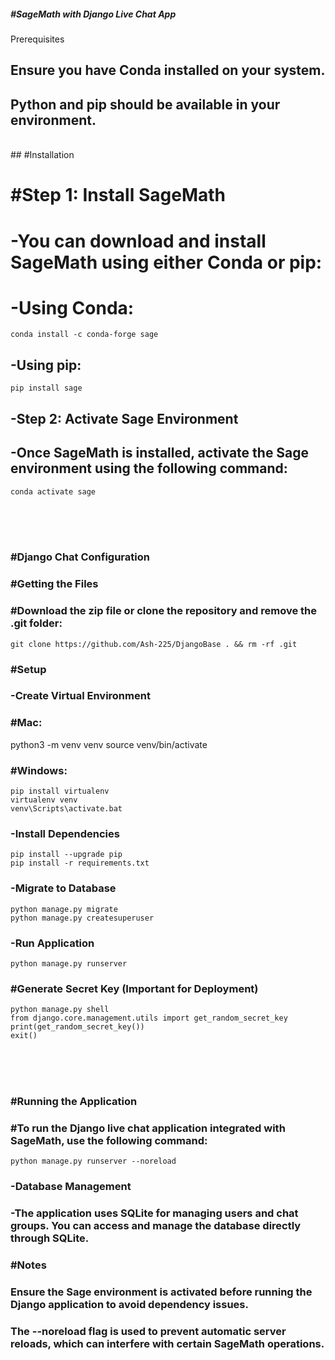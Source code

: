 ##### #SageMath with Django Live Chat App

Prerequisites <br>

## Ensure you have Conda installed on your system.<br>

## Python and pip should be available in your environment.
<br>
## #Installation

# #Step 1: Install SageMath

# -You can download and install SageMath using either Conda or pip:

# -Using Conda:
```
conda install -c conda-forge sage
```
## -Using pip:
```
pip install sage
```
## -Step 2: Activate Sage Environment

## -Once SageMath is installed, activate the Sage environment using the following command:
```
conda activate sage
```
<br><br><br>

### #Django Chat Configuration

### #Getting the Files <br>

### #Download the zip file or clone the repository and remove the .git folder:
```
git clone https://github.com/Ash-225/DjangoBase . && rm -rf .git
```
### #Setup

### -Create Virtual Environment

### #Mac:

python3 -m venv venv
source venv/bin/activate

### #Windows:
```
pip install virtualenv 
virtualenv venv 
venv\Scripts\activate.bat 
```
### -Install Dependencies
```
pip install --upgrade pip
pip install -r requirements.txt
```

### -Migrate to Database
```
python manage.py migrate
python manage.py createsuperuser
```

### -Run Application
```
python manage.py runserver
```

### #Generate Secret Key (Important for Deployment)
```
python manage.py shell
from django.core.management.utils import get_random_secret_key
print(get_random_secret_key())
exit()
```
<br><br><br>
### #Running the Application<br>

### #To run the Django live chat application integrated with SageMath, use the following command:
```
python manage.py runserver --noreload
```
### -Database Management

### -The application uses SQLite for managing users and chat groups. You can access and manage the database directly through SQLite.

### #Notes

### Ensure the Sage environment is activated before running the Django application to avoid dependency issues.

### The --noreload flag is used to prevent automatic server reloads, which can interfere with certain SageMath operations.
